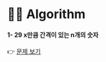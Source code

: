 # 👩‍💻 Algorithm
#### 1- 29 x만큼 간격이 있는 n개의 숫자
👉 [문제 보기](https://github.com/gay0ung/Algorithm/blob/master/PROGRAMMERS/LEVEL_01/29_x%EB%A7%8C%ED%81%BC%20%EA%B0%84%EA%B2%A9%EC%9D%B4%20%EC%9E%88%EB%8A%94%20n%EA%B0%9C%EC%9D%98%20%EC%88%AB%EC%9E%90.md)


